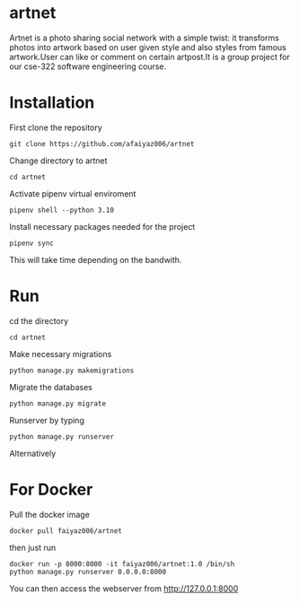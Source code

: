 # artnet
Artnet is a photo sharing social network with a simple twist: it transforms photos into artwork based on user given style and also styles from famous artwork.User can like or comment on certain artpost.It is a group project for our cse-322 software engineering course.

# Installation
First clone the repository
```
git clone https://github.com/afaiyaz006/artnet
```
Change directory to artnet
```
cd artnet
```
Activate pipenv virtual enviroment
```
pipenv shell --python 3.10
```
Install necessary packages needed for the project
```
pipenv sync
```
This will take time depending on the bandwith.

# Run
cd the directory
```
cd artnet
```
Make necessary migrations
```
python manage.py makemigrations
```
Migrate the databases
```
python manage.py migrate
```
Runserver by typing
```
python manage.py runserver
```
Alternatively 
# For Docker


Pull the docker image
```
docker pull faiyaz006/artnet
```

then just run
```
docker run -p 8000:8000 -it faiyaz006/artnet:1.0 /bin/sh
python manage.py runserver 0.0.0.0:8000
```
You can then access the webserver from http://127.0.0.1:8000


